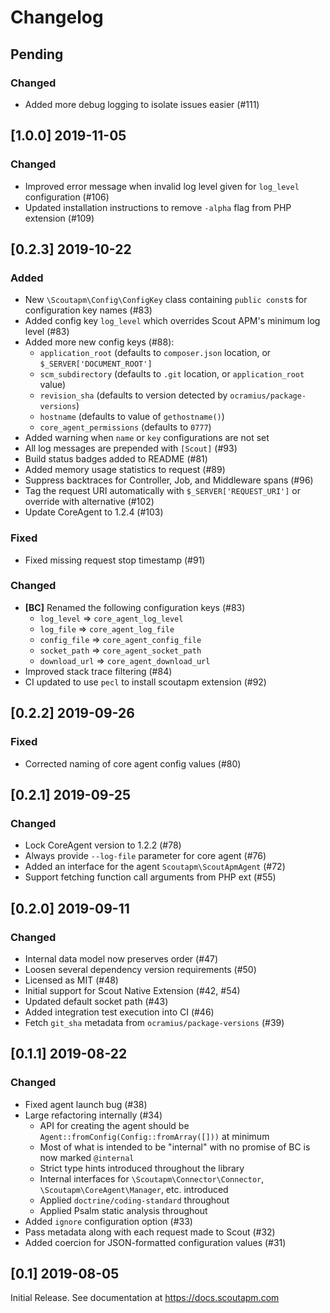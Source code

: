 # Changelog

## Pending

### Changed

 - Added more debug logging to isolate issues easier (#111)

## [1.0.0] 2019-11-05

### Changed

 - Improved error message when invalid log level given for `log_level` configuration (#106)
 - Updated installation instructions to remove `-alpha` flag from PHP extension (#109)

## [0.2.3] 2019-10-22

### Added

 - New `\Scoutapm\Config\ConfigKey` class containing `public const`s for configuration key names (#83)
 - Added config key `log_level` which overrides Scout APM's minimum log level (#83)
 - Added more new config keys (#88):
   - `application_root` (defaults to `composer.json` location, or `$_SERVER['DOCUMENT_ROOT']`
   - `scm_subdirectory` (defaults to `.git` location, or `application_root` value)
   - `revision_sha` (defaults to version detected by `ocramius/package-versions`)
   - `hostname` (defaults to value of `gethostname()`)
   - `core_agent_permissions` (defaults to `0777`)
 - Added warning when `name` or `key` configurations are not set
 - All log messages are prepended with `[Scout]` (#93)
 - Build status badges added to README (#81)
 - Added memory usage statistics to request (#89)
 - Suppress backtraces for Controller, Job, and Middleware spans (#96)
 - Tag the request URI automatically with `$_SERVER['REQUEST_URI']` or override with alternative (#102)
 - Update CoreAgent to 1.2.4 (#103)

### Fixed

 - Fixed missing request stop timestamp (#91)

### Changed

 - **[BC]** Renamed the following configuration keys (#83)
   - `log_level` => `core_agent_log_level`
   - `log_file` => `core_agent_log_file`
   - `config_file` => `core_agent_config_file`
   - `socket_path` => `core_agent_socket_path`
   - `download_url` => `core_agent_download_url`
 - Improved stack trace filtering (#84)
 - CI updated to use `pecl` to install scoutapm extension (#92)

## [0.2.2] 2019-09-26

### Fixed

 - Corrected naming of core agent config values (#80)

## [0.2.1] 2019-09-25

### Changed

 - Lock CoreAgent version to 1.2.2 (#78)
 - Always provide `--log-file` parameter for core agent (#76)
 - Added an interface for the agent `Scoutapm\ScoutApmAgent` (#72)
 - Support fetching function call arguments from PHP ext (#55)

## [0.2.0] 2019-09-11

### Changed

 - Internal data model now preserves order (#47)
 - Loosen several dependency version requirements (#50)
 - Licensed as MIT (#48)
 - Initial support for Scout Native Extension (#42, #54)
 - Updated default socket path (#43)
 - Added integration test execution into CI (#46)
 - Fetch `git_sha` metadata from `ocramius/package-versions` (#39)

## [0.1.1] 2019-08-22

### Changed

 - Fixed agent launch bug (#38)
 - Large refactoring internally (#34)
   - API for creating the agent should be `Agent::fromConfig(Config::fromArray([]))` at minimum
   - Most of what is intended to be "internal" with no promise of BC is now marked `@internal`
   - Strict type hints introduced throughout the library
   - Internal interfaces for `\Scoutapm\Connector\Connector`, `\Scoutapm\CoreAgent\Manager`, etc. introduced
   - Applied `doctrine/coding-standard` throughout
   - Applied Psalm static analysis throughout
 - Added `ignore` configuration option (#33)
 - Pass metadata along with each request made to Scout (#32)
 - Added coercion for JSON-formatted configuration values (#31)

## [0.1] 2019-08-05

Initial Release. See documentation at https://docs.scoutapm.com

